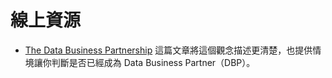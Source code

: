 # 線上資源

- [The Data Business Partnership](https://locallyoptimistic.com/post/the-data-business-partnership/) 這篇文章將這個觀念描述更清楚，也提供情境讓你判斷是否已經成為 Data Business Partner（DBP）。